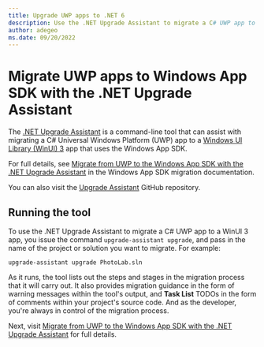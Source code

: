 ```yaml
---
title: Upgrade UWP apps to .NET 6
description: Use the .NET Upgrade Assistant to migrate a C# UWP app to a Windows UI Library (WinUI) 3 app that uses the Windows App SDK. The .NET Upgrade Assistant is a CLI tool.
author: adegeo
ms.date: 09/20/2022
---
```


# Migrate UWP apps to Windows App SDK with the .NET Upgrade Assistant

The [.NET Upgrade Assistant](upgrade-assistant-overview.md) is a command-line tool that can assist with migrating a C# Universal Windows Platform (UWP) app to a [Windows UI Library (WinUI) 3](/windows/apps/winui/) app that uses the Windows App SDK.

For full details, see [Migrate from UWP to the Windows App SDK with the .NET Upgrade Assistant](/windows/apps/windows-app-sdk/migrate-to-windows-app-sdk/upgrade-assistant) in the Windows App SDK migration documentation.

You can also visit the [Upgrade Assistant](https://github.com/dotnet/upgrade-assistant) GitHub repository.

## Running the tool

To use the .NET Upgrade Assistant to migrate a C# UWP app to a WinUI 3 app, you issue the command `upgrade-assistant upgrade`, and pass in the name of the project or solution you want to migrate. For example:

```console
upgrade-assistant upgrade PhotoLab.sln
```

As it runs, the tool lists out the steps and stages in the migration process that it will carry out. It also provides migration guidance in the form of warning messages within the tool's output, and **Task List** TODOs in the form of comments within your project's source code. And as the developer, you're always in control of the migration process.

Next, visit [Migrate from UWP to the Windows App SDK with the .NET Upgrade Assistant](/windows/apps/windows-app-sdk/migrate-to-windows-app-sdk/upgrade-assistant) for full details.
